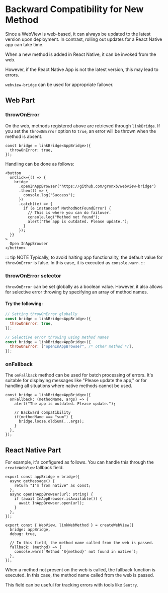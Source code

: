 # Backward Compatibility for New Method

Since a WebView is web-based, it can always be updated to the latest version upon deployment. In contrast, rolling out updates for a React Native app can take time.

When a new method is added in React Native, it can be invoked from the web.

However, if the React Native App is not the latest version, this may lead to errors.

`webview-bridge` can be used for appropriate failover.

## Web Part

### throwOnError

On the web, methods registered above are retrieved through `linkBridge`. If you set the `throwOnError` option to `true`, an error will be thrown when the method is absent.

```tsx
const bridge = linkBridge<AppBridge>({
  throwOnError: true,
});
```

Handling can be done as follows:

```tsx
<button
  onClick={() => {
    bridge
      .openInAppBrowser("https://github.com/gronxb/webview-bridge")
      .then(() => {
        console.log("Success");
      })
      .catch((e) => {
        if (e instanceof MethodNotFoundError) {
          // This is where you can do failover.
          console.log("Method not found");
          alert("The app is outdated. Please update.");
        }
      });
  }}
>
  Open InAppBrowser
</button>
```

::: tip NOTE
Typically, to avoid halting app functionality, the default value for `throwOnError` is false. In this case, it is executed as `console.warn`.
:::

### throwOnError selector

`throwOnError` can be set globally as a boolean value. However, it also allows for selective error throwing by specifying an array of method names.

#### Try the following:

```javascript
// Setting throwOnError globally
const bridge = linkBridge<AppBridge>({
  throwOnError: true,
});

// Selective error throwing using method names
const bridge = linkBridge<AppBridge>({
  throwOnError: ["openInAppBrowser", /* other method */],
});
```

### onFallback

The `onFallback` method can be used for batch processing of errors. It's suitable for displaying messages like "Please update the app," or for handling all situations where native methods cannot be used.

```tsx
const bridge = linkBridge<AppBridge>({
  onFallback: (methodName, args) => {
    alert("The app is outdated. Please update.");

    // Backward compatibility
    if(methodName === "sum") {
      bridge.loose.oldSum(...args);
    }
  },
});
```

## React Native Part

For example, it's configured as follows. You can handle this through the `createWebView` fallback field.

```tsx
export const appBridge = bridge({
  async getMessage() {
    return "I'm from native" as const;
  },
  async openInAppBrowser(url: string) {
    if (await InAppBrowser.isAvailable()) {
      await InAppBrowser.open(url);
    }
  },
});

export const { WebView, linkWebMethod } = createWebView({
  bridge: appBridge,
  debug: true,

  // In this field, the method name called from the web is passed.
  fallback: (method) => {
    console.warn(`Method '${method}' not found in native`);
  },
});
```

When a method not present on the web is called, the fallback function is executed. In this case, the method name called from the web is passed.

This field can be useful for tracking errors with tools like `Sentry`.
